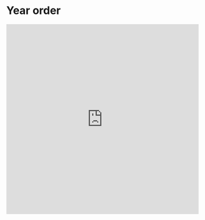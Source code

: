 # Year order

<iframe width="100%" height="500" frameborder="0" src="https://embed.plnkr.co/zLaSrh?show=src/example.ts,preview"></iframe>

